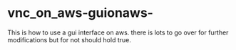 # vnc_on_aws-guionaws-
This is how to use a gui interface on aws. there is lots to go over for further modifications but for not should hold true.
